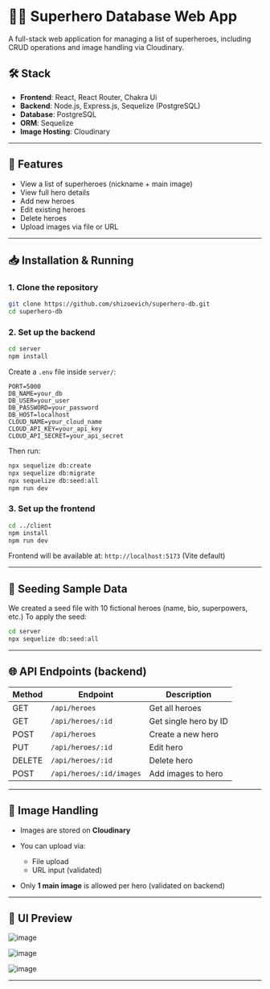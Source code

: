 # 🦸‍♀️ Superhero Database Web App

A full-stack web application for managing a list of superheroes, including CRUD operations and image handling via Cloudinary.

## 🛠 Stack

* **Frontend**: React, React Router, Chakra Ui
* **Backend**: Node.js, Express.js, Sequelize (PostgreSQL)
* **Database**: PostgreSQL
* **ORM**: Sequelize
* **Image Hosting**: Cloudinary

---

## 🚀 Features

* View a list of superheroes (nickname + main image)
* View full hero details
* Add new heroes 
* Edit existing heroes
* Delete heroes
* Upload images via file or URL


---

## 📥 Installation & Running

### 1. Clone the repository

```bash
git clone https://github.com/shizoevich/superhero-db.git
cd superhero-db
```

### 2. Set up the backend

```bash
cd server
npm install
```

Create a `.env` file inside `server/`:

```env
PORT=5000
DB_NAME=your_db
DB_USER=your_user
DB_PASSWORD=your_password
DB_HOST=localhost
CLOUD_NAME=your_cloud_name
CLOUD_API_KEY=your_api_key
CLOUD_API_SECRET=your_api_secret
```

Then run:

```bash
npx sequelize db:create
npx sequelize db:migrate
npx sequelize db:seed:all 
npm run dev
```

### 3. Set up the frontend

```bash
cd ../client
npm install
npm run dev
```

Frontend will be available at:
`http://localhost:5173` (Vite default)

---

## 🧪 Seeding Sample Data

We created a seed file with 10 fictional heroes (name, bio, superpowers, etc.)
To apply the seed:

```bash
cd server
npx sequelize db:seed:all
```

---

## 🌐 API Endpoints (backend)

| Method | Endpoint                 | Description           |
| ------ | ------------------------ | --------------------- |
| GET    | `/api/heroes`            | Get all heroes        |
| GET    | `/api/heroes/:id`        | Get single hero by ID |
| POST   | `/api/heroes`            | Create a new hero     |
| PUT    | `/api/heroes/:id`        | Edit hero             |
| DELETE | `/api/heroes/:id`        | Delete hero           |
| POST   | `/api/heroes/:id/images` | Add images to hero    |

---

## 📸 Image Handling

* Images are stored on **Cloudinary**
* You can upload via:

  * File upload
  * URL input (validated)
* Only **1 main image** is allowed per hero (validated on backend)

---

## 📸 UI Preview

![image](https://github.com/user-attachments/assets/93d09fa6-3d8c-4c06-a2a3-c98c25af6e46)

![image](https://github.com/user-attachments/assets/044a182d-2a87-4618-bec1-edcf8837401a)

![image](https://github.com/user-attachments/assets/e03b1102-bb37-4f40-bf76-0cd1ec9538c7)

---


